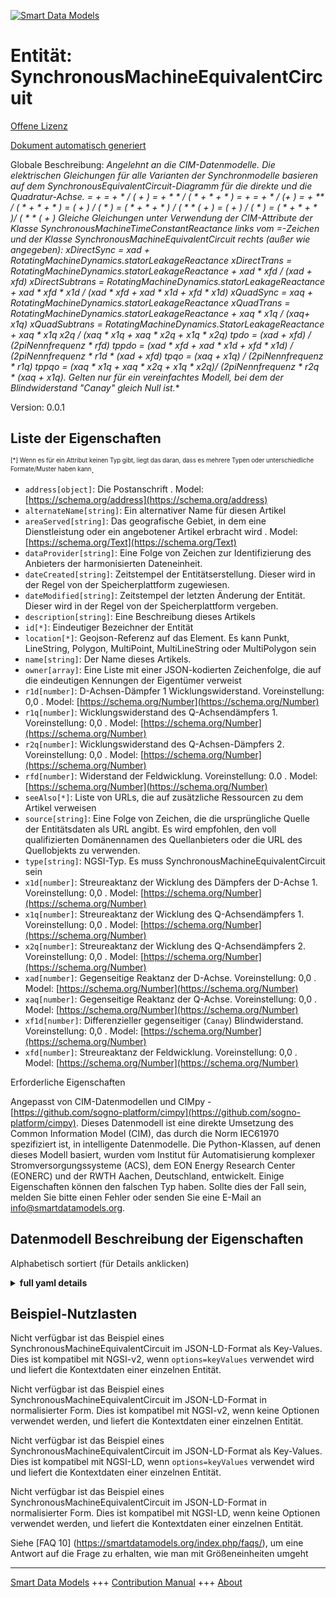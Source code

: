 <!-- 10-Header -->  
[![Smart Data Models](https://smartdatamodels.org/wp-content/uploads/2022/01/SmartDataModels_logo.png "Logo")](https://smartdatamodels.org)  
Entität: SynchronousMachineEquivalentCircuit  
============================================<!-- /10-Header -->  
<!-- 15-License -->  
[Offene Lizenz](https://github.com/smart-data-models//dataModel.EnergyCIM/blob/master/SynchronousMachineEquivalentCircuit/LICENSE.md)  
[Dokument automatisch generiert](https://docs.google.com/presentation/d/e/2PACX-1vTs-Ng5dIAwkg91oTTUdt8ua7woBXhPnwavZ0FxgR8BsAI_Ek3C5q97Nd94HS8KhP-r_quD4H0fgyt3/pub?start=false&loop=false&delayms=3000#slide=id.gb715ace035_0_60)  
<!-- /15-License -->  
<!-- 20-Description -->  
Globale Beschreibung: **Angelehnt an die CIM-Datenmodelle. Die elektrischen Gleichungen für alle Varianten der Synchronmodelle basieren auf dem SynchronousEquivalentCircuit-Diagramm für die direkte und die Quadratur-Achse.    = + = + * / ( + ) = + * * / ( * + * + * ) = + = + * / (+ ) = + ** / ( * + * + * ) = ( + ) / ( * ) = ( * + * + * ) / ( * * ( + ) = ( + ) / ( * ) = ( * + * +  * )/ ( * * ( + ) Gleiche Gleichungen unter Verwendung der CIM-Attribute der Klasse SynchronousMachineTimeConstantReactance links vom =-Zeichen und der Klasse SynchronousMachineEquivalentCircuit rechts (außer wie angegeben): xDirectSync = xad + RotatingMachineDynamics.statorLeakageReactance xDirectTrans = RotatingMachineDynamics.statorLeakageReactance + xad * xfd / (xad + xfd) xDirectSubtrans = RotatingMachineDynamics.statorLeakageReactance + xad * xfd * x1d / (xad * xfd + xad * x1d + xfd * x1d) xQuadSync = xaq + RotatingMachineDynamics.statorLeakageReactance xQuadTrans = RotatingMachineDynamics.statorLeakageReactance + xaq * x1q / (xaq+ x1q) xQuadSubtrans = RotatingMachineDynamics.StatorLeakageReactance + xaq * x1q* x2q / (xaq * x1q + xaq * x2q + x1q * x2q) tpdo = (xad + xfd) / (2*pi*Nennfrequenz * rfd) tppdo = (xad * xfd + xad * x1d + xfd * x1d) / (2*pi*Nennfrequenz * r1d * (xad + xfd) tpqo = (xaq + x1q) / (2*pi*Nennfrequenz * r1q) tppqo = (xaq * x1q + xaq * x2q + x1q * x2q)/ (2*pi*Nennfrequenz * r2q * (xaq + x1q).  Gelten nur für ein vereinfachtes Modell, bei dem der Blindwiderstand "Canay" gleich Null ist.**  
Version: 0.0.1  
<!-- /20-Description -->  
<!-- 30-PropertiesList -->  

## Liste der Eigenschaften  

<sup><sub>[*] Wenn es für ein Attribut keinen Typ gibt, liegt das daran, dass es mehrere Typen oder unterschiedliche Formate/Muster haben kann</sub></sup>.  
- `address[object]`: Die Postanschrift  . Model: [https://schema.org/address](https://schema.org/address)- `alternateName[string]`: Ein alternativer Name für diesen Artikel  - `areaServed[string]`: Das geografische Gebiet, in dem eine Dienstleistung oder ein angebotener Artikel erbracht wird  . Model: [https://schema.org/Text](https://schema.org/Text)- `dataProvider[string]`: Eine Folge von Zeichen zur Identifizierung des Anbieters der harmonisierten Dateneinheit.  - `dateCreated[string]`: Zeitstempel der Entitätserstellung. Dieser wird in der Regel von der Speicherplattform zugewiesen.  - `dateModified[string]`: Zeitstempel der letzten Änderung der Entität. Dieser wird in der Regel von der Speicherplattform vergeben.  - `description[string]`: Eine Beschreibung dieses Artikels  - `id[*]`: Eindeutiger Bezeichner der Entität  - `location[*]`: Geojson-Referenz auf das Element. Es kann Punkt, LineString, Polygon, MultiPoint, MultiLineString oder MultiPolygon sein  - `name[string]`: Der Name dieses Artikels.  - `owner[array]`: Eine Liste mit einer JSON-kodierten Zeichenfolge, die auf die eindeutigen Kennungen der Eigentümer verweist  - `r1d[number]`: D-Achsen-Dämpfer 1 Wicklungswiderstand. Voreinstellung: 0,0  . Model: [https://schema.org/Number](https://schema.org/Number)- `r1q[number]`: Wicklungswiderstand des Q-Achsendämpfers 1. Voreinstellung: 0,0  . Model: [https://schema.org/Number](https://schema.org/Number)- `r2q[number]`: Wicklungswiderstand des Q-Achsen-Dämpfers 2. Voreinstellung: 0,0  . Model: [https://schema.org/Number](https://schema.org/Number)- `rfd[number]`: Widerstand der Feldwicklung. Voreinstellung: 0.0  . Model: [https://schema.org/Number](https://schema.org/Number)- `seeAlso[*]`: Liste von URLs, die auf zusätzliche Ressourcen zu dem Artikel verweisen  - `source[string]`: Eine Folge von Zeichen, die die ursprüngliche Quelle der Entitätsdaten als URL angibt. Es wird empfohlen, den voll qualifizierten Domänennamen des Quellanbieters oder die URL des Quellobjekts zu verwenden.  - `type[string]`: NGSI-Typ. Es muss SynchronousMachineEquivalentCircuit sein  - `x1d[number]`: Streureaktanz der Wicklung des Dämpfers der D-Achse 1. Voreinstellung: 0,0  . Model: [https://schema.org/Number](https://schema.org/Number)- `x1q[number]`: Streureaktanz der Wicklung des Q-Achsendämpfers 1. Voreinstellung: 0,0  . Model: [https://schema.org/Number](https://schema.org/Number)- `x2q[number]`: Streureaktanz der Wicklung des Q-Achsendämpfers 2. Voreinstellung: 0,0  . Model: [https://schema.org/Number](https://schema.org/Number)- `xad[number]`: Gegenseitige Reaktanz der D-Achse. Voreinstellung: 0,0  . Model: [https://schema.org/Number](https://schema.org/Number)- `xaq[number]`: Gegenseitige Reaktanz der Q-Achse. Voreinstellung: 0,0  . Model: [https://schema.org/Number](https://schema.org/Number)- `xf1d[number]`: Differenzieller gegenseitiger (`Canay`) Blindwiderstand. Voreinstellung: 0,0  . Model: [https://schema.org/Number](https://schema.org/Number)- `xfd[number]`: Streureaktanz der Feldwicklung. Voreinstellung: 0,0  . Model: [https://schema.org/Number](https://schema.org/Number)<!-- /30-PropertiesList -->  
<!-- 35-RequiredProperties -->  
Erforderliche Eigenschaften  
<!-- /35-RequiredProperties -->  
<!-- 40-RequiredProperties -->  
Angepasst von CIM-Datenmodellen und CIMpy - [https://github.com/sogno-platform/cimpy](https://github.com/sogno-platform/cimpy). Dieses Datenmodell ist eine direkte Umsetzung des Common Information Model (CIM), das durch die Norm IEC61970 spezifiziert ist, in intelligente Datenmodelle. Die Python-Klassen, auf denen dieses Modell basiert, wurden vom Institut für Automatisierung komplexer Stromversorgungssysteme (ACS), dem EON Energy Research Center (EONERC) und der RWTH Aachen, Deutschland, entwickelt. Einige Eigenschaften können den falschen Typ haben. Sollte dies der Fall sein, melden Sie bitte einen Fehler oder senden Sie eine E-Mail an info@smartdatamodels.org.  
<!-- /40-RequiredProperties -->  
<!-- 50-DataModelHeader -->  
## Datenmodell Beschreibung der Eigenschaften  
Alphabetisch sortiert (für Details anklicken)  
<!-- /50-DataModelHeader -->  
<!-- 60-ModelYaml -->  
<details><summary><strong>full yaml details</strong></summary>    
```yaml  
SynchronousMachineEquivalentCircuit:    
  description: 'Adapted from CIM data models. The electrical equations for all variations of the synchronous models are based on the SynchronousEquivalentCircuit diagram for the direct and quadrature axes.    =  +   =  +  *  / ( + )  =  +  * *  / ( *  +  *  +  * )  =  +   =  +  *  / (+ )  =  +  **  / ( *  +  *  +  * )  = ( + ) / ( * )  = ( *  +  *  +  * ) / ( *  * ( + )  = ( + ) / ( * )  = ( *  +  *  +  * )/ ( *  * ( + ) Same equations using CIM attributes from SynchronousMachineTimeConstantReactance class on left of = sign and SynchronousMachineEquivalentCircuit class on right (except as noted): xDirectSync = xad + RotatingMachineDynamics.statorLeakageReactance xDirectTrans = RotatingMachineDynamics.statorLeakageReactance + xad * xfd / (xad + xfd) xDirectSubtrans = RotatingMachineDynamics.statorLeakageReactance + xad * xfd * x1d / (xad * xfd + xad * x1d + xfd * x1d) xQuadSync = xaq + RotatingMachineDynamics.statorLeakageReactance xQuadTrans = RotatingMachineDynamics.statorLeakageReactance + xaq * x1q / (xaq+ x1q) xQuadSubtrans = RotatingMachineDynamics.statorLeakageReactance + xaq * x1q* x2q / (xaq * x1q + xaq * x2q + x1q * x2q)  tpdo = (xad + xfd) / (2*pi*nominal frequency * rfd) tppdo = (xad * xfd + xad * x1d + xfd * x1d) / (2*pi*nominal frequency * r1d * (xad + xfd) tpqo = (xaq + x1q) / (2*pi*nominal frequency * r1q) tppqo = (xaq * x1q + xaq * x2q + x1q * x2q)/ (2*pi*nominal frequency * r2q * (xaq + x1q).  Are only valid for a simplified model where ''Canay'' reactance is zero.'    
  properties:    
    address:    
      description: 'The mailing address'    
      properties:    
        addressCountry:    
          description: 'Property. The country. For example, Spain. Model:''https://schema.org/addressCountry'''    
          type: string    
        addressLocality:    
          description: 'Property. The locality in which the street address is, and which is in the region. Model:''https://schema.org/addressLocality'''    
          type: string    
        addressRegion:    
          description: 'Property. The region in which the locality is, and which is in the country. Model:''https://schema.org/addressRegion'''    
          type: string    
        postOfficeBoxNumber:    
          description: 'Property. The post office box number for PO box addresses. For example, 03578. Model:''https://schema.org/postOfficeBoxNumber'''    
          type: string    
        postalCode:    
          description: 'Property. The postal code. For example, 24004. Model:''https://schema.org/https://schema.org/postalCode'''    
          type: string    
        streetAddress:    
          description: 'Property. The street address. Model:''https://schema.org/streetAddress'''    
          type: string    
      type: object    
      x-ngsi:    
        model: https://schema.org/address    
        type: Property    
    alternateName:    
      description: 'An alternative name for this item'    
      type: string    
      x-ngsi:    
        type: Property    
    areaServed:    
      description: 'The geographic area where a service or offered item is provided'    
      type: string    
      x-ngsi:    
        model: https://schema.org/Text    
        type: Property    
    dataProvider:    
      description: 'A sequence of characters identifying the provider of the harmonised data entity.'    
      type: string    
      x-ngsi:    
        type: Property    
    dateCreated:    
      description: 'Entity creation timestamp. This will usually be allocated by the storage platform.'    
      format: date-time    
      type: string    
      x-ngsi:    
        type: Property    
    dateModified:    
      description: 'Timestamp of the last modification of the entity. This will usually be allocated by the storage platform.'    
      format: date-time    
      type: string    
      x-ngsi:    
        type: Property    
    description:    
      description: 'A description of this item'    
      type: string    
      x-ngsi:    
        type: Property    
    id:    
      anyOf: &synchronousmachineequivalentcircuit_-_properties_-_owner_-_items_-_anyof    
        - description: 'Property. Identifier format of any NGSI entity'    
          maxLength: 256    
          minLength: 1    
          pattern: ^[\w\-\.\{\}\$\+\*\[\]`|~^@!,:\\]+$    
          type: string    
        - description: 'Property. Identifier format of any NGSI entity'    
          format: uri    
          type: string    
      description: 'Unique identifier of the entity'    
      x-ngsi:    
        type: Property    
    location:    
      description: 'Geojson reference to the item. It can be Point, LineString, Polygon, MultiPoint, MultiLineString or MultiPolygon'    
      oneOf:    
        - description: 'GeoProperty. Geojson reference to the item. Point'    
          properties:    
            bbox:    
              items:    
                type: number    
              minItems: 4    
              type: array    
            coordinates:    
              items:    
                type: number    
              minItems: 2    
              type: array    
            type:    
              enum:    
                - Point    
              type: string    
          required:    
            - type    
            - coordinates    
          title: 'GeoJSON Point'    
          type: object    
        - description: 'GeoProperty. Geojson reference to the item. LineString'    
          properties:    
            bbox:    
              items:    
                type: number    
              minItems: 4    
              type: array    
            coordinates:    
              items:    
                items:    
                  type: number    
                minItems: 2    
                type: array    
              minItems: 2    
              type: array    
            type:    
              enum:    
                - LineString    
              type: string    
          required:    
            - type    
            - coordinates    
          title: 'GeoJSON LineString'    
          type: object    
        - description: 'GeoProperty. Geojson reference to the item. Polygon'    
          properties:    
            bbox:    
              items:    
                type: number    
              minItems: 4    
              type: array    
            coordinates:    
              items:    
                items:    
                  items:    
                    type: number    
                  minItems: 2    
                  type: array    
                minItems: 4    
                type: array    
              type: array    
            type:    
              enum:    
                - Polygon    
              type: string    
          required:    
            - type    
            - coordinates    
          title: 'GeoJSON Polygon'    
          type: object    
        - description: 'GeoProperty. Geojson reference to the item. MultiPoint'    
          properties:    
            bbox:    
              items:    
                type: number    
              minItems: 4    
              type: array    
            coordinates:    
              items:    
                items:    
                  type: number    
                minItems: 2    
                type: array    
              type: array    
            type:    
              enum:    
                - MultiPoint    
              type: string    
          required:    
            - type    
            - coordinates    
          title: 'GeoJSON MultiPoint'    
          type: object    
        - description: 'GeoProperty. Geojson reference to the item. MultiLineString'    
          properties:    
            bbox:    
              items:    
                type: number    
              minItems: 4    
              type: array    
            coordinates:    
              items:    
                items:    
                  items:    
                    type: number    
                  minItems: 2    
                  type: array    
                minItems: 2    
                type: array    
              type: array    
            type:    
              enum:    
                - MultiLineString    
              type: string    
          required:    
            - type    
            - coordinates    
          title: 'GeoJSON MultiLineString'    
          type: object    
        - description: 'GeoProperty. Geojson reference to the item. MultiLineString'    
          properties:    
            bbox:    
              items:    
                type: number    
              minItems: 4    
              type: array    
            coordinates:    
              items:    
                items:    
                  items:    
                    items:    
                      type: number    
                    minItems: 2    
                    type: array    
                  minItems: 4    
                  type: array    
                type: array    
              type: array    
            type:    
              enum:    
                - MultiPolygon    
              type: string    
          required:    
            - type    
            - coordinates    
          title: 'GeoJSON MultiPolygon'    
          type: object    
      x-ngsi:    
        type: GeoProperty    
    name:    
      description: 'The name of this item.'    
      type: string    
      x-ngsi:    
        type: Property    
    owner:    
      description: 'A List containing a JSON encoded sequence of characters referencing the unique Ids of the owner(s)'    
      items:    
        anyOf: *synchronousmachineequivalentcircuit_-_properties_-_owner_-_items_-_anyof    
        description: 'Property. Unique identifier of the entity'    
      type: array    
      x-ngsi:    
        type: Property    
    r1d:    
      description: 'D-axis damper 1 winding resistance. Default: 0.0'    
      type: number    
      x-ngsi:    
        model: https://schema.org/Number    
        type: Property    
    r1q:    
      description: 'Q-axis damper 1 winding resistance. Default: 0.0'    
      type: number    
      x-ngsi:    
        model: https://schema.org/Number    
        type: Property    
    r2q:    
      description: 'Q-axis damper 2 winding resistance. Default: 0.0'    
      type: number    
      x-ngsi:    
        model: https://schema.org/Number    
        type: Property    
    rfd:    
      description: 'Field winding resistance. Default: 0.0'    
      type: number    
      x-ngsi:    
        model: https://schema.org/Number    
        type: Property    
    seeAlso:    
      description: 'list of uri pointing to additional resources about the item'    
      oneOf:    
        - items:    
            format: uri    
            type: string    
          minItems: 1    
          type: array    
        - format: uri    
          type: string    
      x-ngsi:    
        type: Property    
    source:    
      description: 'A sequence of characters giving the original source of the entity data as a URL. Recommended to be the fully qualified domain name of the source provider, or the URL to the source object.'    
      type: string    
      x-ngsi:    
        type: Property    
    type:    
      description: 'NGSI type. It has to be SynchronousMachineEquivalentCircuit'    
      enum:    
        - SynchronousMachineEquivalentCircuit    
      type: string    
      x-ngsi:    
        type: Property    
    x1d:    
      description: 'D-axis damper 1 winding leakage reactance. Default: 0.0'    
      type: number    
      x-ngsi:    
        model: https://schema.org/Number    
        type: Property    
    x1q:    
      description: 'Q-axis damper 1 winding leakage reactance. Default: 0.0'    
      type: number    
      x-ngsi:    
        model: https://schema.org/Number    
        type: Property    
    x2q:    
      description: 'Q-axis damper 2 winding leakage reactance. Default: 0.0'    
      type: number    
      x-ngsi:    
        model: https://schema.org/Number    
        type: Property    
    xad:    
      description: 'D-axis mutual reactance. Default: 0.0'    
      type: number    
      x-ngsi:    
        model: https://schema.org/Number    
        type: Property    
    xaq:    
      description: 'Q-axis mutual reactance. Default: 0.0'    
      type: number    
      x-ngsi:    
        model: https://schema.org/Number    
        type: Property    
    xf1d:    
      description: 'Differential mutual (`Canay`) reactance. Default: 0.0'    
      type: number    
      x-ngsi:    
        model: https://schema.org/Number    
        type: Property    
    xfd:    
      description: 'Field winding leakage reactance. Default: 0.0'    
      type: number    
      x-ngsi:    
        model: https://schema.org/Number    
        type: Property    
  required: []    
  type: object    
  x-derived-from: ""    
  x-disclaimer: 'Redistribution and use in source and binary forms, with or without modification, are permitted  provided that the license conditions are met. Copyleft (c) 2021 Contributors to Smart Data Models Program'    
  x-license-url: https://github.com/smart-data-models/dataModel.EnergyCIM/blob/master/SynchronousMachineEquivalentCircuit/LICENSE.md    
  x-model-schema: https://smart-data-models.github.io/dataModels.CIMEnergyClasses/SynchronousMachineEquivalentCircuit/schema.json    
  x-model-tags: ""    
  x-version: 0.0.1    
```  
</details>    
<!-- /60-ModelYaml -->  
<!-- 70-MiddleNotes -->  
<!-- /70-MiddleNotes -->  
<!-- 80-Examples -->  
## Beispiel-Nutzlasten  
Nicht verfügbar ist das Beispiel eines SynchronousMachineEquivalentCircuit im JSON-LD-Format als Key-Values. Dies ist kompatibel mit NGSI-v2, wenn `options=keyValues` verwendet wird und liefert die Kontextdaten einer einzelnen Entität.  
Nicht verfügbar ist das Beispiel eines SynchronousMachineEquivalentCircuit im JSON-LD-Format in normalisierter Form. Dies ist kompatibel mit NGSI-v2, wenn keine Optionen verwendet werden, und liefert die Kontextdaten einer einzelnen Entität.  
Nicht verfügbar ist das Beispiel eines SynchronousMachineEquivalentCircuit im JSON-LD-Format als Key-Values. Dies ist kompatibel mit NGSI-LD, wenn `options=keyValues` verwendet wird und liefert die Kontextdaten einer einzelnen Entität.  
Nicht verfügbar ist das Beispiel eines SynchronousMachineEquivalentCircuit im JSON-LD-Format in normalisierter Form. Dies ist kompatibel mit NGSI-LD, wenn keine Optionen verwendet werden, und liefert die Kontextdaten einer einzelnen Entität.  
<!-- /80-Examples -->  
<!-- 90-FooterNotes -->  
<!-- /90-FooterNotes -->  
<!-- 95-Units -->  
Siehe [FAQ 10] (https://smartdatamodels.org/index.php/faqs/), um eine Antwort auf die Frage zu erhalten, wie man mit Größeneinheiten umgeht  
<!-- /95-Units -->  
<!-- 97-LastFooter -->  
---  
[Smart Data Models](https://smartdatamodels.org) +++ [Contribution Manual](https://bit.ly/contribution_manual) +++ [About](https://bit.ly/Introduction_SDM)<!-- /97-LastFooter -->  
